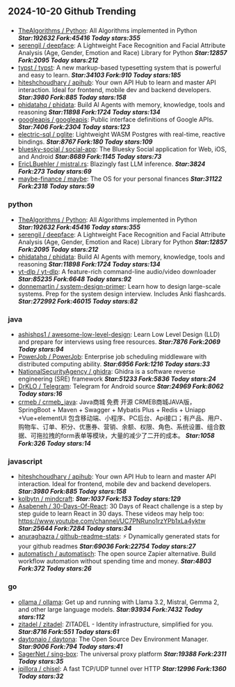 ## 2024-10-20 Github Trending

### 
* [TheAlgorithms / Python](https://github.com/TheAlgorithms/Python): All Algorithms implemented in Python ***Star:192632 Fork:45416 Today stars:355***
* [serengil / deepface](https://github.com/serengil/deepface): A Lightweight Face Recognition and Facial Attribute Analysis (Age, Gender, Emotion and Race) Library for Python ***Star:12857 Fork:2095 Today stars:212***
* [typst / typst](https://github.com/typst/typst): A new markup-based typesetting system that is powerful and easy to learn. ***Star:34103 Fork:910 Today stars:185***
* [hiteshchoudhary / apihub](https://github.com/hiteshchoudhary/apihub): Your own API Hub to learn and master API interaction. Ideal for frontend, mobile dev and backend developers. ***Star:3980 Fork:885 Today stars:158***
* [phidatahq / phidata](https://github.com/phidatahq/phidata): Build AI Agents with memory, knowledge, tools and reasoning ***Star:11898 Fork:1724 Today stars:134***
* [googleapis / googleapis](https://github.com/googleapis/googleapis): Public interface definitions of Google APIs. ***Star:7406 Fork:2304 Today stars:123***
* [electric-sql / pglite](https://github.com/electric-sql/pglite): Lightweight WASM Postgres with real-time, reactive bindings. ***Star:8767 Fork:180 Today stars:109***
* [bluesky-social / social-app](https://github.com/bluesky-social/social-app): The Bluesky Social application for Web, iOS, and Android ***Star:8689 Fork:1145 Today stars:73***
* [EricLBuehler / mistral.rs](https://github.com/EricLBuehler/mistral.rs): Blazingly fast LLM inference. ***Star:3824 Fork:273 Today stars:69***
* [maybe-finance / maybe](https://github.com/maybe-finance/maybe): The OS for your personal finances ***Star:31122 Fork:2318 Today stars:59***

### python
* [TheAlgorithms / Python](https://github.com/TheAlgorithms/Python): All Algorithms implemented in Python ***Star:192632 Fork:45416 Today stars:355***
* [serengil / deepface](https://github.com/serengil/deepface): A Lightweight Face Recognition and Facial Attribute Analysis (Age, Gender, Emotion and Race) Library for Python ***Star:12857 Fork:2095 Today stars:212***
* [phidatahq / phidata](https://github.com/phidatahq/phidata): Build AI Agents with memory, knowledge, tools and reasoning ***Star:11898 Fork:1724 Today stars:134***
* [yt-dlp / yt-dlp](https://github.com/yt-dlp/yt-dlp): A feature-rich command-line audio/video downloader ***Star:85235 Fork:6648 Today stars:92***
* [donnemartin / system-design-primer](https://github.com/donnemartin/system-design-primer): Learn how to design large-scale systems. Prep for the system design interview. Includes Anki flashcards. ***Star:272992 Fork:46015 Today stars:82***

### java
* [ashishps1 / awesome-low-level-design](https://github.com/ashishps1/awesome-low-level-design): Learn Low Level Design (LLD) and prepare for interviews using free resources. ***Star:7876 Fork:2069 Today stars:94***
* [PowerJob / PowerJob](https://github.com/PowerJob/PowerJob): Enterprise job scheduling middleware with distributed computing ability. ***Star:6956 Fork:1216 Today stars:33***
* [NationalSecurityAgency / ghidra](https://github.com/NationalSecurityAgency/ghidra): Ghidra is a software reverse engineering (SRE) framework ***Star:51233 Fork:5836 Today stars:24***
* [DrKLO / Telegram](https://github.com/DrKLO/Telegram): Telegram for Android source ***Star:24969 Fork:8062 Today stars:16***
* [crmeb / crmeb_java](https://github.com/crmeb/crmeb_java): Java商城 免费 开源 CRMEB商城JAVA版，SpringBoot + Maven + Swagger + Mybatis Plus + Redis + Uniapp +Vue+elementUI 包含移动端、小程序、PC后台、Api接口；有产品、用户、购物车、订单、积分、优惠券、营销、余额、权限、角色、系统设置、组合数据、可拖拉拽的form表单等模块，大量的减少了二开的成本。 ***Star:1058 Fork:326 Today stars:14***

### javascript
* [hiteshchoudhary / apihub](https://github.com/hiteshchoudhary/apihub): Your own API Hub to learn and master API interaction. Ideal for frontend, mobile dev and backend developers. ***Star:3980 Fork:885 Today stars:158***
* [kolbytn / mindcraft](https://github.com/kolbytn/mindcraft):  ***Star:1037 Fork:153 Today stars:129***
* [Asabeneh / 30-Days-Of-React](https://github.com/Asabeneh/30-Days-Of-React): 30 Days of React challenge is a step by step guide to learn React in 30 days. These videos may help too: https://www.youtube.com/channel/UC7PNRuno1rzYPb1xLa4yktw ***Star:25644 Fork:7284 Today stars:34***
* [anuraghazra / github-readme-stats](https://github.com/anuraghazra/github-readme-stats): ⚡ Dynamically generated stats for your github readmes ***Star:69036 Fork:22754 Today stars:27***
* [automatisch / automatisch](https://github.com/automatisch/automatisch): The open source Zapier alternative. Build workflow automation without spending time and money. ***Star:4803 Fork:372 Today stars:26***

### go
* [ollama / ollama](https://github.com/ollama/ollama): Get up and running with Llama 3.2, Mistral, Gemma 2, and other large language models. ***Star:93934 Fork:7432 Today stars:112***
* [zitadel / zitadel](https://github.com/zitadel/zitadel): ZITADEL - Identity infrastructure, simplified for you. ***Star:8716 Fork:551 Today stars:61***
* [daytonaio / daytona](https://github.com/daytonaio/daytona): The Open Source Dev Environment Manager. ***Star:9006 Fork:794 Today stars:41***
* [SagerNet / sing-box](https://github.com/SagerNet/sing-box): The universal proxy platform ***Star:19388 Fork:2311 Today stars:35***
* [jpillora / chisel](https://github.com/jpillora/chisel): A fast TCP/UDP tunnel over HTTP ***Star:12996 Fork:1360 Today stars:32***
